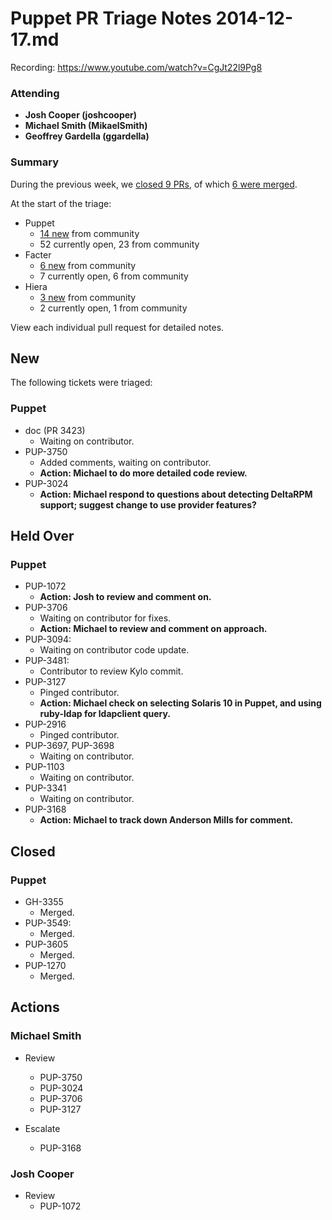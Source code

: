 # Puppet PR Triage Notes 2014-12-17.md

Recording: https://www.youtube.com/watch?v=CgJt22l9Pg8

### Attending

* **Josh Cooper (joshcooper)**
* **Michael Smith (MikaelSmith)**
* **Geoffrey Gardella (ggardella)**

### Summary

During the previous week, we [closed 9 PRs](https://github.com/pulls?q=repo%3Apuppetlabs%2Fpuppet+repo%3Apuppetlabs%2Ffacter+repo%3Apuppetlabs%2Fhiera+is%3Apr+label%3ATriaged+closed%3A%222014-12-03+..+2014-12-17%22++-label%3APL), of which [6 were merged](https://github.com/pulls?q=repo%3Apuppetlabs%2Fpuppet+repo%3Apuppetlabs%2Ffacter+repo%3Apuppetlabs%2Fhiera+is%3Apr+label%3ATriaged+merged%3A%222014-12-03+..+2014-12-17%22+-label%3APL).

At the start of the triage:

* Puppet
  - [14 new](https://github.com/puppetlabs/puppet/pulls?q=is%3Apr+created%3A%222014-12-03+..+2014-12-17%22+-label%3APL) from community
  - 52 currently open, 23 from community
* Facter
  - [6 new](https://github.com/puppetlabs/facter/pulls?q=is%3Apr+created%3A%222014-12-03+..+2014-12-17%22+-label%3APL) from community
  - 7 currently open, 6 from community
* Hiera
  - [3 new](https://github.com/puppetlabs/hiera/pulls?q=is%3Apr+created%3A%222014-12-03+..+2014-12-17%22+-label%3APL) from community
  - 2 currently open, 1 from community

View each individual pull request for detailed notes.

## New

The following tickets were triaged:

### Puppet
* doc (PR 3423)
  - Waiting on contributor.
* PUP-3750
  - Added comments, waiting on contributor.
  - **Action: Michael to do more detailed code review.**
* PUP-3024
  - **Action: Michael respond to questions about detecting DeltaRPM support; suggest change to use provider features?**

## Held Over

### Puppet
* PUP-1072
  - **Action: Josh to review and comment on.**
* PUP-3706
  - Waiting on contributor for fixes.
  - **Action: Michael to review and comment on approach.**
* PUP-3094:
  - Waiting on contributor code update.
* PUP-3481:
  - Contributor to review Kylo commit.
* PUP-3127
  - Pinged contributor.
  - **Action: Michael check on selecting Solaris 10 in Puppet, and using ruby-ldap for ldapclient query.**
* PUP-2916
  - Pinged contributor.
* PUP-3697, PUP-3698
  - Waiting on contributor.
* PUP-1103
  - Waiting on contributor.
* PUP-3341
  - Waiting on contributor.
* PUP-3168
  - **Action: Michael to track down Anderson Mills for comment.**

## Closed

### Puppet
* GH-3355
  - Merged.
* PUP-3549:
  - Merged.
* PUP-3605
  - Merged.
* PUP-1270
  - Merged.

## Actions

### Michael Smith
* Review
  - PUP-3750
  - PUP-3024
  - PUP-3706
  - PUP-3127

* Escalate
  - PUP-3168

### Josh Cooper
* Review
  - PUP-1072

